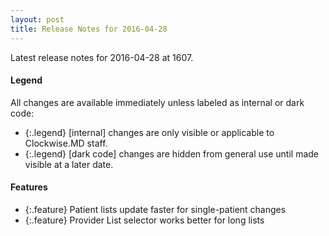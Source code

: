 ```yaml
---
layout: post
title: Release Notes for 2016-04-28
---
```


Latest release notes for 2016-04-28 at 1607.

<div class='legend' markdown='1'>

#### Legend

All changes are available immediately unless labeled as internal or dark code:

- {:.legend} [internal] changes are only visible or applicable to Clockwise.MD staff.
- {:.legend} [dark code] changes are hidden from general use until made visible at a later date.

</div>

<div class='features' markdown='1'>

#### Features

- {:.feature} Patient lists update faster for single-patient changes
- {:.feature} Provider List selector works better for long lists

</div>


